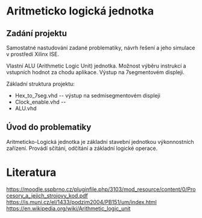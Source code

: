 # Aritmeticko logická jednotka

## Zadání projektu
Samostatné nastudování zadané problematiky, návrh řešení a jeho simulace v prostředí Xilinx ISE.

Vlastní ALU (Arithmetic Logic Unit) jednotka. Možnost výběru instrukcí a vstupních hodnot za chodu aplikace. Výstup na 7segmentovém displeji.


Základní struktura projektu:
+ Hex_to_7seg.vhd   -- výstup na sedmisegmentovém displeji
+ Clock_enable.vhd  -- 
+ ALU.vhd

## Úvod do problematiky

Aritmeticko-Logická jednotka je základní stavební jednotkou výkonnostních zařízení. Provádí sčítání, odčítání a základní logické operace.





# Literatura

https://moodle.sspbrno.cz/pluginfile.php/3103/mod_resource/content/0/Procesory_a_jejich_strojovy_kod.pdf
https://is.muni.cz/el/1433/podzim2004/PB151/um/index.html
https://en.wikipedia.org/wiki/Arithmetic_logic_unit
